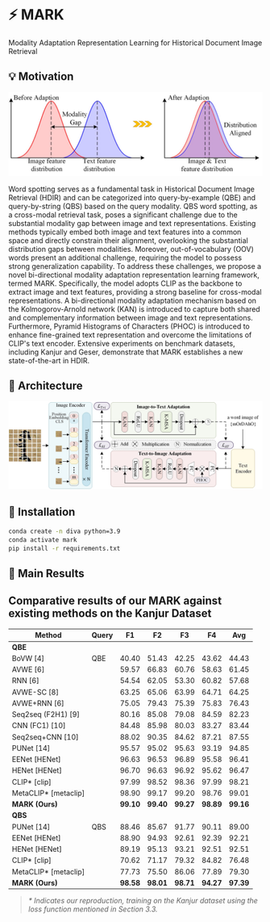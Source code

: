 # :zap: MARK
Modality Adaptation Representation Learning for Historical Document Image Retrieval


## 💡 Motivation

<p align="center">
    <img src="figs/fig1.jpg" alt="overview" width="800" />
</p>
Word spotting serves as a fundamental task in Historical Document Image Retrieval (HDIR) and can be categorized into query-by-example (QBE) and query-by-string (QBS) based on the query modality. QBS word spotting, as a cross-modal retrieval task, poses a significant challenge due to the substantial modality gap between image and text representations. Existing methods typically embed both image and text features into a common space and directly constrain their alignment, overlooking the substantial distribution gaps between modalities. Moreover, out-of-vocabulary (OOV) words present an additional challenge, requiring the model to possess strong generalization capability. To address these challenges, we propose a novel bi-directional modality adaptation representation learning framework, termed MARK. Specifically, the model adopts CLIP as the backbone to extract image and text features, providing a strong baseline for cross-modal representations. A bi-directional modality adaptation mechanism based on the Kolmogorov-Arnold network (KAN) is introduced to capture both shared and complementary information between image and text representations. Furthermore, Pyramid Histograms of Characters (PHOC) is introduced to enhance fine-grained text representation and overcome the limitations of CLIP's text encoder. Extensive experiments on benchmark datasets, including Kanjur and Geser, demonstrate that MARK establishes a new state-of-the-art in HDIR.

## 🤖 Architecture

<p align="center">
    <img src="figs/model.jpg" alt="overview" width="800" />
</p>

## 🔨 Installation
```bash
conda create -n diva python=3.9
conda activate mark
pip install -r requirements.txt
```
## 🌟 Main Results

## Comparative results of our MARK against existing methods on the Kanjur Dataset

| Method                   | Query | F1    | F2    | F3    | F4    | Avg   |
|--------------------------|-------|-------|-------|-------|-------|-------|
| **QBE**                  |       |       |       |       |       |       |
| BoVW [4]                 | QBE   | 40.40 | 51.43 | 42.25 | 43.62 | 44.43 |
| AVWE [6]                 |       | 59.57 | 66.83 | 60.76 | 58.63 | 61.45 |
| RNN [6]                  |       | 54.54 | 62.05 | 53.30 | 60.82 | 57.68 |
| AVWE-SC [8]              |       | 63.25 | 65.06 | 63.99 | 64.71 | 64.25 |
| AVWE+RNN [6]             |       | 75.05 | 79.43 | 75.39 | 75.83 | 76.43 |
| Seq2seq (F2H1) [9]       |       | 80.16 | 85.08 | 79.08 | 84.59 | 82.23 |
| CNN (FC1) [10]           |       | 84.48 | 85.98 | 80.03 | 83.27 | 83.44 |
| Seq2seq+CNN [10]         |       | 88.02 | 90.35 | 84.62 | 87.21 | 87.55 |
| PUNet [14]               |       | 95.57 | 95.02 | 95.63 | 93.19 | 94.85 |
| EENet [HENet]            |       | 96.63 | 96.53 | 96.89 | 95.58 | 96.41 |
| HENet [HENet]            |       | 96.70 | 96.63 | 96.92 | 95.62 | 96.47 |
| CLIP* [clip]             |       | 97.99 | 98.52 | 98.36 | 97.99 | 98.21 |
| MetaCLIP* [metaclip]     |       | 98.90 | 99.17 | 99.20 | 98.76 | 99.01 |
| **MARK (Ours)**          |       | **99.10** | **99.40** | **99.27** | **98.89** | **99.16** |
| **QBS**                  |       |       |       |       |       |       |
| PUNet [14]               | QBS   | 88.46 | 85.67 | 91.77 | 90.11 | 89.00 |
| EENet [HENet]            |       | 88.90 | 94.93 | 92.61 | 92.39 | 92.21 |
| HENet [HENet]            |       | 89.19 | 95.13 | 93.21 | 92.51 | 92.51 |
| CLIP* [clip]             |       | 70.62 | 71.17 | 79.32 | 84.82 | 76.48 |
| MetaCLIP* [metaclip]     |       | 77.73 | 75.50 | 86.06 | 77.89 | 79.30 |
| **MARK (Ours)**          |       | **98.58** | **98.01** | **98.71** | **94.27** | **97.39** |

> *\* Indicates our reproduction, training on the Kanjur dataset using the loss function mentioned in Section 3.3.*


